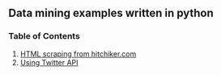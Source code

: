 ## Data mining examples written in python
### Table of Contents
  1. [HTML scraping from hitchiker.com](https://github.com/vuvuzella/data_mining/tree/master/python/html_scraping)
  2. [Using Twitter API](http://alanwsmith.com/using-the-twitter-api-without-3rd-party-libraries)
